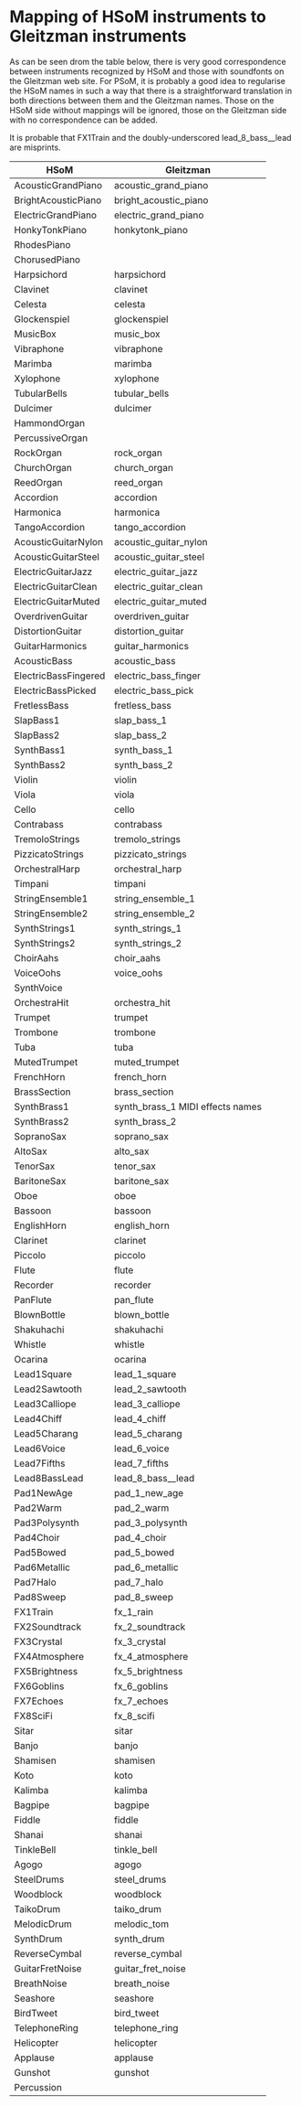 Mapping of HSoM instruments to Gleitzman instruments
====================================================

As can be seen drom the table below, there is very good correspondence between instruments recognized by HSoM and those with soundfonts on the Gleitzman web site.  For PSoM, it is probably a good idea to regularise the HSoM names in such a way that there is a straightforward translation in both directions between them and the Gleitzman names.  Those on the HSoM side without mappings will be ignored, those on the Gleitzman side with no correspondence can be added.

It is probable that FX1Train and the doubly-underscored lead_8_bass__lead are misprints.


| HSoM                    | Gleitzman                 |
| ----------------------- | ------------------------- |
| AcousticGrandPiano      | acoustic_grand_piano      |
| BrightAcousticPiano     | bright_acoustic_piano     |
| ElectricGrandPiano      | electric_grand_piano      |
| HonkyTonkPiano          | honkytonk_piano           |
| RhodesPiano             |                           |    
| ChorusedPiano           |                           |
| Harpsichord             | harpsichord               |
| Clavinet                | clavinet                  |
| Celesta                 | celesta                   |
| Glockenspiel            | glockenspiel              |
| MusicBox                | music_box                 |
| Vibraphone              | vibraphone                |
| Marimba                 | marimba                   |
| Xylophone               | xylophone                 |
| TubularBells            | tubular_bells             |
| Dulcimer                | dulcimer                  |
| HammondOrgan            |                           |
| PercussiveOrgan         |                           |
| RockOrgan               | rock_organ                |
| ChurchOrgan             | church_organ              |
| ReedOrgan               | reed_organ                |
| Accordion               | accordion                 |
| Harmonica               | harmonica                 |
| TangoAccordion          | tango_accordion           |
| AcousticGuitarNylon     | acoustic_guitar_nylon     |
| AcousticGuitarSteel     | acoustic_guitar_steel     |
| ElectricGuitarJazz      | electric_guitar_jazz      |
| ElectricGuitarClean     | electric_guitar_clean     |
| ElectricGuitarMuted     | electric_guitar_muted     |
| OverdrivenGuitar        | overdriven_guitar         |
| DistortionGuitar        | distortion_guitar         |
| GuitarHarmonics         | guitar_harmonics          |
| AcousticBass            | acoustic_bass             |
| ElectricBassFingered    | electric_bass_finger      |
| ElectricBassPicked      | electric_bass_pick        |
| FretlessBass            | fretless_bass             |
| SlapBass1               | slap_bass_1               |
| SlapBass2               | slap_bass_2               |
| SynthBass1              | synth_bass_1              |
| SynthBass2              | synth_bass_2              |
| Violin                  | violin                    |
| Viola                   | viola                     |
| Cello                   | cello                     |
| Contrabass              | contrabass                |
| TremoloStrings          | tremolo_strings           |
| PizzicatoStrings        | pizzicato_strings         |
| OrchestralHarp          | orchestral_harp           |
| Timpani                 | timpani                   |
| StringEnsemble1         | string_ensemble_1         |
| StringEnsemble2         | string_ensemble_2         |
| SynthStrings1           | synth_strings_1           |
| SynthStrings2           | synth_strings_2           |
| ChoirAahs               | choir_aahs                |
| VoiceOohs               | voice_oohs                |
| SynthVoice              |                           |
| OrchestraHit            | orchestra_hit             |
| Trumpet                 | trumpet                   |
| Trombone                | trombone                  |
| Tuba                    | tuba                      |
| MutedTrumpet            | muted_trumpet             |
| FrenchHorn              | french_horn               |
| BrassSection            | brass_section             |
| SynthBrass1             | synth_brass_1          MIDI effects names   |
| SynthBrass2             | synth_brass_2             |
| SopranoSax              | soprano_sax               |
| AltoSax                 | alto_sax                  |
| TenorSax                | tenor_sax                 |
| BaritoneSax             | baritone_sax              |
| Oboe                    | oboe                      |
| Bassoon                 | bassoon                   |
| EnglishHorn             | english_horn              |
| Clarinet                | clarinet                  |
| Piccolo                 | piccolo                   |
| Flute                   | flute                     |
| Recorder                | recorder                  |
| PanFlute                | pan_flute                 |
| BlownBottle             | blown_bottle              |
| Shakuhachi              | shakuhachi                |
| Whistle                 | whistle                   |
| Ocarina                 | ocarina                   |
| Lead1Square             | lead_1_square             |
| Lead2Sawtooth           | lead_2_sawtooth           |
| Lead3Calliope           | lead_3_calliope           |
| Lead4Chiff              | lead_4_chiff              |
| Lead5Charang            | lead_5_charang            |
| Lead6Voice              | lead_6_voice              |
| Lead7Fifths             | lead_7_fifths             |
| Lead8BassLead           | lead_8_bass__lead         |
| Pad1NewAge              | pad_1_new_age             |
| Pad2Warm                | pad_2_warm                |
| Pad3Polysynth           | pad_3_polysynth           |
| Pad4Choir               | pad_4_choir               |
| Pad5Bowed               | pad_5_bowed               |
| Pad6Metallic            | pad_6_metallic            |
| Pad7Halo                | pad_7_halo                |
| Pad8Sweep               | pad_8_sweep               |
| FX1Train                | fx_1_rain                 |
| FX2Soundtrack           | fx_2_soundtrack           |
| FX3Crystal              | fx_3_crystal              |
| FX4Atmosphere           | fx_4_atmosphere           |
| FX5Brightness           | fx_5_brightness           |
| FX6Goblins              | fx_6_goblins              |
| FX7Echoes               | fx_7_echoes               |
| FX8SciFi                | fx_8_scifi                |
| Sitar                   | sitar                     |
| Banjo                   | banjo                     |
| Shamisen                | shamisen                  |
| Koto                    | koto                      |
| Kalimba                 | kalimba                   |
| Bagpipe                 | bagpipe                   |
| Fiddle                  | fiddle                    |
| Shanai                  | shanai                    |
| TinkleBell              | tinkle_bell               |
| Agogo                   | agogo                     |
| SteelDrums              | steel_drums               |
| Woodblock               | woodblock                 |
| TaikoDrum               | taiko_drum                |
| MelodicDrum             | melodic_tom               |
| SynthDrum               | synth_drum                |
| ReverseCymbal           | reverse_cymbal            |
| GuitarFretNoise         | guitar_fret_noise         |
| BreathNoise             | breath_noise              |
| Seashore                | seashore                  |
| BirdTweet               | bird_tweet                |
| TelephoneRing           | telephone_ring            |
| Helicopter              | helicopter                |
| Applause                | applause                  |
| Gunshot                 | gunshot                   |
| Percussion              |                           |